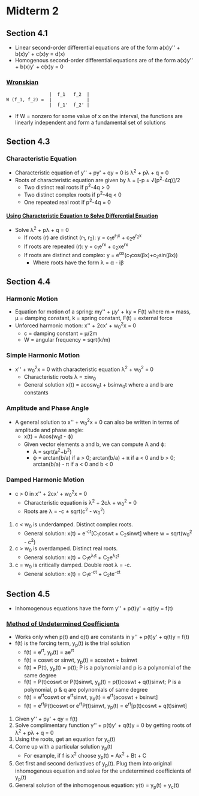 # Midterm 2
## Section 4.1
* Linear second-order differential equations are of the form a(x)y'' + b(x)y' + c(x)y = d(x)
* Homogenous second-order differential equations are of the form a(x)y'' + b(x)y' + c(x)y = 0
### [Wronskian](https://www.youtube.com/watch?v=zw9rkAD3BEI)
```
                |  f_1   f_2  |
W (f_1, f_2) =  |             |
                |  f_1'  f_2' |
```
* If W = nonzero for some value of x on the interval, the functions are linearly independent and form a fundamental set of solutions
## Section 4.3
### Characteristic Equation
* Characteristic equation of y'' + py' + qy = 0 is λ<sup>2</sup> + pλ + q = 0
* Roots of characteristic equation are given by λ = [-p ± √(p<sup>2</sup>-4q)]/2
  * Two distinct real roots if p<sup>2</sup>-4q > 0
  * Two distinct complex roots if p<sup>2</sup>-4q < 0
  * One repeated real root if p<sup>2</sup>-4q = 0
#### [Using Characteristic Equation to Solve Differential Equation](https://www.youtube.com/watch?v=soU-zRdpsoA)
* Solve λ<sup>2</sup> + pλ + q = 0
  * If roots (r) are distinct (r<sub>1</sub>, r<sub>2</sub>): y = c<sub>1</sub>e<sup>r<sub>1</sub>x</sup> + c<sub>2</sub>e<sup>r<sub>2</sub>x</sup>
  * If roots are repeated (r): y = c<sub>1</sub>e<sup>rx</sup> + c<sub>2</sub>xe<sup>rx</sup>
  * If roots are distinct and complex: y = e<sup>αx</sup>(c<sub>1</sub>cos(βx)+c<sub>2</sub>sin(βx))
    * Where roots have the form λ = α - iβ
## Section 4.4
### Harmonic Motion
* Equation for motion of a spring: my'' + μy' + ky = F(t) where m = mass, μ = damping constant, k = spring constant, F(t) = external force
* Unforced harmonic motion: x'' + 2cx' + w<sub>0</sub><sup>2</sup>x = 0
  * c = damping constant = μ/2m
  * W = angular frequency = sqrt(k/m)
### Simple Harmonic Motion
* x'' + w<sub>0</sub><sup>2</sup>x = 0 with characteristic equation λ<sup>2</sup> + w<sub>0</sub><sup>2</sup> = 0
  * Characteristic roots λ = ±iw<sub>0</sub>
  * General solution x(t) = acosw<sub>0</sub>t + bsinw<sub>0</sub>t where a and b are constants
### Amplitude and Phase Angle
* A general solution to x'' + w<sub>0</sub><sup>2</sup>x = 0 can also be written in terms of amplitude and phase angle:
  * x(t) = Acos(w<sub>0</sub>t - ϕ)
  * Given vector elements a and b, we can compute A and ϕ: 
    * A = sqrt(a<sup>2</sup>+b<sup>2</sup>)
    * ϕ = arctan(b/a) if a > 0; arctan(b/a) + π if a < 0 and b > 0; arctan(b/a) - π if a < 0 and b < 0
### Damped Harmonic Motion
* c > 0 in x'' + 2cx' + w<sub>0</sub><sup>2</sup>x = 0
  * Characteristic equation is λ<sup>2</sup> + 2cλ + w<sub>0</sub><sup>2</sup> = 0
  * Roots are λ = -c ± sqrt(c<sup>2</sup> - w<sub>0</sub><sup>2</sup>)
1. c < w<sub>0</sub> is underdamped. Distinct complex roots.
   * General solution: x(t) = e<sup>-ct</sup>[C<sub>1</sub>coswt + C<sub>2</sub>sinwt] where w = sqrt(w<sub>0</sub><sup>2</sup> - c<sup>2</sup>)
2. c > w<sub>0</sub> is overdamped. Distinct real roots.
   * General solution: x(t) = C<sub>1</sub>e<sup>λ<sub>1</sub>t</sup> + C<sub>2</sub>e<sup>λ<sub>2</sub>t</sup> 
3. c = w<sub>0</sub> is critically damped. Double root λ = -c.
   * General solution: x(t) = C<sub>1</sub>e<sup>-ct</sup> + C<sub>2</sub>te<sup>-ct</sup> 
## Section 4.5
* Inhomogenous equations have the form y'' + p(t)y' + q(t)y = f(t)
### [Method of Undetermined Coefficients](https://www.youtube.com/watch?v=_U8Y5z-kVvI)
* Works only when p(t) and q(t) are constants in y'' + p(t)y' + q(t)y = f(t)
* f(t) is the forcing term, y<sub>p</sub>(t) is the trial solution
  * f(t) = e<sup>rt</sup>, y<sub>p</sub>(t) = ae<sup>rt</sup>
  * f(t) = coswt or sinwt, y<sub>p</sub>(t) = acostwt + bsinwt
  * f(t) = P(t), y<sub>p</sub>(t) = p(t); P is a polynomial and p is a polynomial of the same degree
  * f(t) = P(t)coswt or P(t)sinwt, y<sub>p</sub>(t) = p(t)coswt + q(t)sinwt; P is a polynomial, p & q are polynomials of same degree
  * f(t) = e<sup>rt</sup>coswt or e<sup>rt</sup>sinwt, y<sub>p</sub>(t) = e<sup>rt</sup>[acoswt + bsinwt]
  * f(t) = e<sup>rt</sup>P(t)coswt or e<sup>rt</sup>P(t)sinwt, y<sub>p</sub>(t) = e<sup>rt</sup>[p(t)coswt + q(t)sinwt]
1. Given y'' + py' + qy = f(t)
2. Solve complimentary function y'' + p(t)y' + q(t)y = 0 by getting roots of λ<sup>2</sup> + pλ + q = 0
3. Using the roots, get an equation for y<sub>c</sub>(t)
4. Come up with a particular solution y<sub>p</sub>(t)
   * For example, if f is x<sup>2</sup> choose y<sub>p</sub>(t) = Ax<sup>2</sup> + Bt + C 
5. Get first and second derivatives of y<sub>p</sub>(t). Plug them into original inhomogenous equation and solve for the undetermined coefficients of y<sub>p</sub>(t)
6. General solution of the inhomogenous equation: y(t) = y<sub>p</sub>(t) + y<sub>c</sub>(t)
